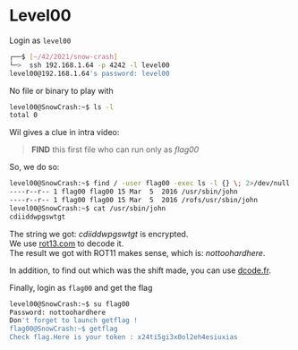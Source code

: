 # Level00

Login as `level00`

```bash
┌──$ [~/42/2021/snow-crash]
└─>  ssh 192.168.1.64 -p 4242 -l level00
level00@192.168.1.64's password: level00
```

No file or binary to play with

```bash
level00@SnowCrash:~$ ls -l
total 0
```

Wil gives a clue in intra video:

>**FIND** this first file who can run only as *flag00*

So, we do so:

```bash
level00@SnowCrash:~$ find / -user flag00 -exec ls -l {} \; 2>/dev/null
----r--r-- 1 flag00 flag00 15 Mar  5  2016 /usr/sbin/john
----r--r-- 1 flag00 flag00 15 Mar  5  2016 /rofs/usr/sbin/john
level00@SnowCrash:~$ cat /usr/sbin/john
cdiiddwpgswtgt
```

The string we got: *cdiiddwpgswtgt* is encrypted.  
We use [rot13.com](https://rot13.com/) to decode it.  
The result we got with ROT11 makes sense, which is: *nottoohardhere*.

In addition, to find out which was the shift made, you can use [dcode.fr](https://www.dcode.fr/rot-cipher).

Finally, login as `flag00` and get the flag

```bash
level00@SnowCrash:~$ su flag00
Password: nottoohardhere
Don't forget to launch getflag !
flag00@SnowCrash:~$ getflag
Check flag.Here is your token : x24ti5gi3x0ol2eh4esiuxias
```
